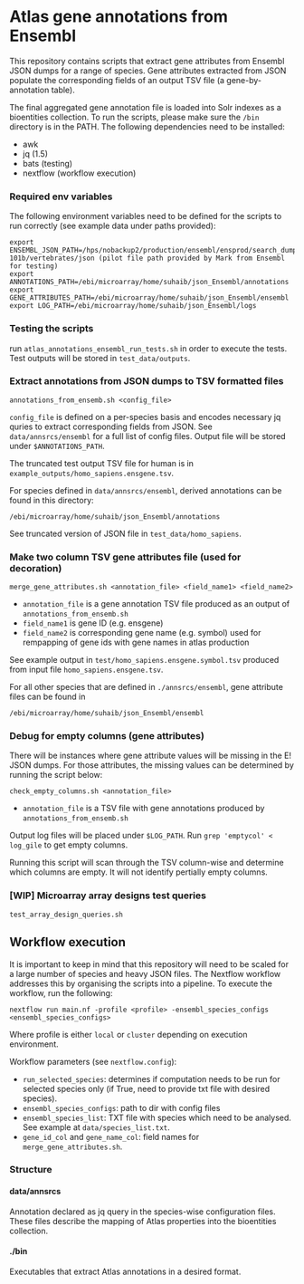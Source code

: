 # Atlas gene annotations from Ensembl

This repository contains scripts that extract gene attributes from Ensembl JSON dumps for a range of species. Gene attributes extracted from JSON populate the corresponding fields of an output TSV file (a gene-by-annotation table).

The final aggregated gene annotation file is loaded into Solr indexes as a bioentities collection. To run the scripts, please make sure the `/bin` directory is in the PATH. The following dependencies need to be installed: 

- awk
- jq (1.5)
- bats (testing)
- nextflow (workflow execution)

### Required env variables
The following environment variables need to be defined for the scripts to run correctly (see example data under paths provided): 
```
export ENSEMBL_JSON_PATH=/hps/nobackup2/production/ensembl/ensprod/search_dumps/release-101b/vertebrates/json (pilot file path provided by Mark from Ensembl for testing)
export ANNOTATIONS_PATH=/ebi/microarray/home/suhaib/json_Ensembl/annotations
export GENE_ATTRIBUTES_PATH=/ebi/microarray/home/suhaib/json_Ensembl/ensembl
export LOG_PATH=/ebi/microarray/home/suhaib/json_Ensembl/logs

```

### Testing the scripts
run `atlas_annotations_ensembl_run_tests.sh` in order to execute the tests. Test outputs will be stored in `test_data/outputs`. 

### Extract annotations from JSON dumps to TSV formatted files 

```
annotations_from_ensemb.sh <config_file>
```
`config_file` is defined on a per-species basis and encodes necessary jq quries to extract corresponding fields from JSON. See `data/annsrcs/ensembl` for a full list of config files. Output file will be stored under `$ANNOTATIONS_PATH`.

The truncated test output TSV file for human is in `example_outputs/homo_sapiens.ensgene.tsv`.  

For species defined in `data/annsrcs/ensembl`, derived annotations can be found in this directory:

```
/ebi/microarray/home/suhaib/json_Ensembl/annotations
```
See truncated version of JSON file in `test_data/homo_sapiens`. 

### Make two column TSV gene attributes file (used for decoration)

```
merge_gene_attributes.sh <annotation_file> <field_name1> <field_name2>
```
- `annotation_file` is a gene annotation TSV file produced as an output of `annotations_from_ensemb.sh`
- `field_name1` is gene ID (e.g. ensgene)
- `field_name2` is corresponding gene name (e.g. symbol) used for rempapping of gene ids with gene names in atlas production

See example output in `test/homo_sapiens.ensgene.symbol.tsv` produced from input file `homo_sapiens.ensgene.tsv`. 

For all other species that are defined in `./annsrcs/ensembl`, gene attribute files can be found in  
```
/ebi/microarray/home/suhaib/json_Ensembl/ensembl
```

### Debug for empty columns (gene attributes)

There will be instances where gene attribute values will be missing in the E! JSON dumps. For those attributes, the missing values can be determined by running the script below:
```
check_empty_columns.sh <annotation_file> 
```
- `annotation_file` is a TSV file with gene annotations produced by `annotations_from_ensemb.sh`

Output log files will be placed under `$LOG_PATH`. Run `grep 'emptycol' < log_gile` to get empty columns. 

Running this script will scan through the TSV column-wise and determine which columns are empty. It will not identify pertially empty columns.


### [WIP] Microarray array designs test queries

```
test_array_design_queries.sh
```

## Workflow execution 
It is important to keep in mind that this repository will need to be scaled for a large number of species and heavy JSON files. The Nextflow workflow addresses this by organising the scripts into a pipeline. To execute the workflow, run the following: 
```
nextflow run main.nf -profile <profile> -ensembl_species_configs <ensembl_species_configs> 
```
Where profile is either `local` or `cluster` depending on execution environment. 

Workflow parameters (see `nextflow.config`):
- `run_selected_species`: determines if computation needs to be run for selected species only (if True, need to provide txt file with desired species).
- `ensembl_species_configs`: path to dir with config files 
- `ensembl_species_list`: TXT file with species which need to be analysed. See example at `data/species_list.txt`. 
- `gene_id_col` and `gene_name_col`: field names for `merge_gene_attributes.sh`.

### Structure

#### data/annsrcs
Annotation declared as jq query in the species-wise configuration files. These files describe the mapping of Atlas properties into the bioentities collection. 

#### ./bin
Executables that extract Atlas annotations in a desired format.




